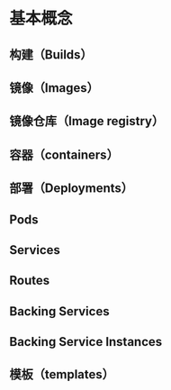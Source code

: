 # 基本概念
## 构建（Builds）
## 镜像（Images）
## 镜像仓库（Image registry）
## 容器（containers）
## 部署（Deployments）
## Pods
## Services
## Routes
## Backing Services
## Backing Service Instances
## 模板（templates）





